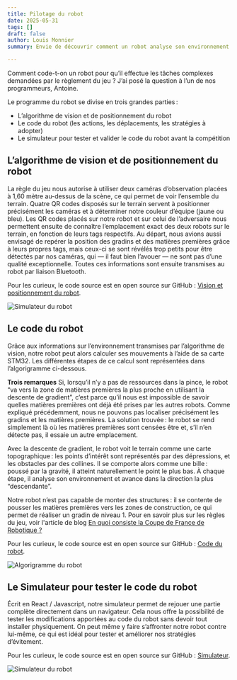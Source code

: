 ```yaml
---
title: Pilotage du robot
date: 2025-05-31
tags: []
draft: false
author: Louis Monnier
summary: Envie de découvrir comment un robot analyse son environnement et prend des décisions ? Je vous explique les algorithme de vision, de pilotage et comment fonctionne notre simulateur pour tester notre code.

---
```


Comment code-t-on un robot pour qu’il effectue les tâches complexes demandées par le règlement du jeu ? J’ai posé la question à l’un de nos programmeurs, Antoine.

Le programme du robot se divise en trois grandes parties :
- L’algorithme de vision et de positionnement du robot
- Le code du robot (les actions, les déplacements, les stratégies à adopter)
- Le simulateur pour tester et valider le code du robot avant la compétition

## L’algorithme de vision et de positionnement du robot

La règle du jeu nous autorise à utiliser deux caméras d’observation placées à 1,60 mètre au-dessus de la scène, ce qui permet de voir l’ensemble du terrain. Quatre QR codes disposés sur le terrain servent à positionner précisément les caméras et à déterminer notre couleur d’équipe (jaune ou bleu). Les QR codes placés sur notre robot et sur celui de l’adversaire nous permettent ensuite de connaître l’emplacement exact des deux robots sur le terrain, en fonction de leurs tags respectifs.
Au départ, nous avions aussi envisagé de repérer la position des gradins et des matières premières grâce à leurs propres tags, mais ceux-ci se sont révélés trop petits pour être détectés par nos caméras, qui — il faut bien l’avouer — ne sont pas d’une qualité exceptionnelle. Toutes ces informations sont ensuite transmises au robot par liaison Bluetooth.

Pour les curieux, le code source est en open source sur GitHub : [Vision et positionnement du robot](https://github.com/eagletech-robotic/vision).

![Simulateur du robot](/blog-images/20250531-pilotage-du-robot/vision.jpg)

## Le code du robot
Grâce aux informations sur l’environnement transmises par l’algorithme de vision, notre robot peut alors calculer ses mouvements à l’aide de sa carte STM32. Les différentes étapes de ce calcul sont représentées dans l’algorigramme ci-dessous.

   **Trois remarques**
   Si, lorsqu’il n’y a pas de ressources dans la pince, le robot “va vers la zone de matières premières la plus proche en utilisant la descente de gradient”, c’est parce qu’il nous est impossible de savoir quelles matières premières ont déjà été prises par les autres robots. Comme expliqué précédemment, nous ne pouvons pas localiser précisément les gradins et les matières premières. La solution trouvée : le robot se rend simplement là où les matières premières sont censées être et, s’il n’en détecte pas, il essaie un autre emplacement. 
   
   Avec la descente de gradient, le robot voit le terrain comme une carte topographique : les points d’intérêt sont représentés par des dépressions, et les obstacles par des collines. Il se comporte alors comme une bille : poussé par la gravité, il atteint naturellement le point le plus bas. À chaque étape, il analyse son environnement et avance dans la direction la plus “descendante”.

   Notre robot n’est pas capable de monter des structures : il se contente de pousser les matières premières vers les zones de construction, ce qui permet de réaliser un gradin de niveau 1. Pour en savoir plus sur les règles du jeu, voir l'article de blog [En quoi consiste la Coupe de France de Robotique ?](https://eagletech-robotics.netlify.app/blog/posts/00xi1m3l)


   Pour les curieux, le code source est en open source sur GitHub : [Code du robot](https://github.com/Eagletech-robotic/the_code).

![Algorigramme du robot](/blog-images/20250531-pilotage-du-robot/algorigramme-du-robot.png)

## Le Simulateur pour tester le code du robot
Écrit en React / Javascript, notre simulateur permet de rejouer une partie complète directement dans un navigateur. Cela nous offre la possibilité de tester les modifications apportées au code du robot sans devoir tout installer physiquement. On peut même y faire s’affronter notre robot contre lui-même, ce qui est idéal pour tester et améliorer nos stratégies d’évitement.

Pour les curieux, le code source est en open source sur GitHub : [Simulateur](https://github.com/eagletech-robotic/simulator).

![Simulateur du robot](/blog-images/20250531-pilotage-du-robot/simulateur.png)
